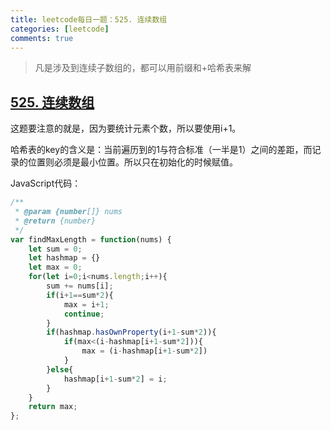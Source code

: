 ```yaml
---
title: leetcode每日一题：525. 连续数组
categories: [leetcode]
comments: true
---
```


> 凡是涉及到连续子数组的，都可以用前缀和+哈希表来解

## [525. 连续数组](https://leetcode-cn.com/problems/contiguous-array/)

这题要注意的就是，因为要统计元素个数，所以要使用i+1。

哈希表的key的含义是：当前遍历到的1与符合标准（一半是1）之间的差距，而记录的位置则必须是最小位置。所以只在初始化的时候赋值。

<!--more-->

JavaScript代码：

```javascript
/**
 * @param {number[]} nums
 * @return {number}
 */
var findMaxLength = function(nums) {
    let sum = 0;
    let hashmap = {}
    let max = 0;
    for(let i=0;i<nums.length;i++){
        sum += nums[i];
        if(i+1==sum*2){
            max = i+1;
            continue;
        }
        if(hashmap.hasOwnProperty(i+1-sum*2)){
            if(max<(i-hashmap[i+1-sum*2])){
                max = (i-hashmap[i+1-sum*2])
            }
        }else{
            hashmap[i+1-sum*2] = i;
        }
    }
    return max;
};
```